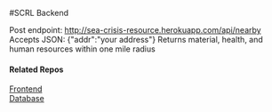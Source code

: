 #SCRL Backend

Post endpoint: http://sea-crisis-resource.herokuapp.com/api/nearby
Accepts JSON: {"addr":"your address"}
Returns material, health, and human resources within one mile radius

#### Related Repos  
[Frontend](https://github.com/mdblr/Seattle-Crisis-Resource-Locator-frontend)  
[Database](https://github.com/mdblr/scrl-db)  
